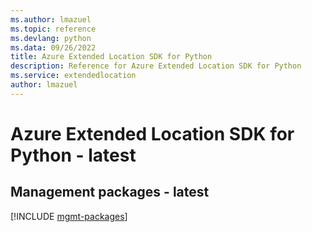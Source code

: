 ```yaml
---
ms.author: lmazuel
ms.topic: reference
ms.devlang: python
ms.data: 09/26/2022
title: Azure Extended Location SDK for Python
description: Reference for Azure Extended Location SDK for Python
ms.service: extendedlocation
author: lmazuel
---
```

# Azure Extended Location SDK for Python - latest

## Management packages - latest
[!INCLUDE [mgmt-packages](extended-location-mgmt-index.md)]